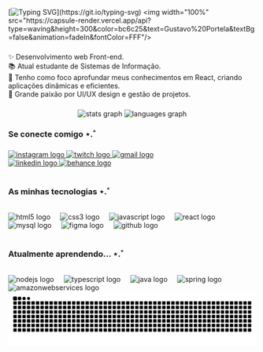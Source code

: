 [![Typing SVG](https://readme-typing-svg.demolab.com?font=montserrat&size=41&pause=1000&color=BC6C25&center=true&random=true&width=1000&height=70&lines=Ol%C3%A1%2C+bem+vindo(a)+ao+meu+perfil.;Sou+um+desenvolvedor+web+Front-end.)](https://git.io/typing-svg)
<img width="100%" src="https://capsule-render.vercel.app/api?type=waving&height=300&color=bc6c25&text=Gustavo%20Portela&textBg=false&animation=fadeIn&fontColor=FFF"/>

###
<p align="left">✨ Desenvolvimento web Front-end.<br>📚 Atual estudante de Sistemas de Informação.<br>🎯 Tenho como foco aprofundar meus conhecimentos em React, criando aplicações dinâmicas e eficientes.<br>💌 Grande paixão por UI/UX design e gestão de projetos.</p>

###
<div align="center">
  <img src="https://github-readme-stats.vercel.app/api?username=portelagu&hide_title=false&hide_rank=false&show_icons=true&include_all_commits=true&count_private=true&disable_animations=false&theme=gruvbox_light&locale=en&hide_border=false" height="160" alt="stats graph"  />
  <img src="https://github-readme-stats.vercel.app/api/top-langs?username=portelagu&locale=en&hide_title=false&layout=compact&card_width=320&langs_count=5&theme=gruvbox_light&hide_border=false" height="160" alt="languages graph"  />
</div>

###

<h3 align="left">Se conecte comigo ⋆.˚</h4>

###

<div align="left">
  <a href="https://www.instagram.com/portelagu/" target="_blank">
    <img src="https://img.shields.io/static/v1?message=Instagram&logo=instagram&label=&color=bc6c25&logoColor=fff&labelColor=&style=for-the-badge" height="35" alt="instagram logo"  />
  </a>
  <a href="https://www.twitch.tv/porteiiagu" target="_blank">
    <img src="https://img.shields.io/static/v1?message=Twitch&logo=twitch&label=&color=bc6c25&logoColor=fff&labelColor=&style=for-the-badge" height="35" alt="twitch logo"  />
  </a>
  <a href="https://mailto:gustavogomesportela@hotmail.com" target="_blank">
    <img src="https://img.shields.io/static/v1?message=Gmail&logo=gmail&label=&color=bc6c25&logoColor=white&labelColor=&style=for-the-badge" height="35" alt="gmail logo"  />
  </a>
</br>
  <a href="https://www.linkedin.com/in/portelagu/" target="_blank">
    <img src="https://img.shields.io/static/v1?message=LinkedIn&logo=linkedin&label=&color=bc6c25&logoColor=white&labelColor=&style=for-the-badge" height="35" alt="linkedin logo"  />
  </a>
  <a href="https://www.behance.net/portelagu/" target="_blank">
    <img src="https://img.shields.io/static/v1?message=Behance&logo=behance&label=&color=bc6c25&logoColor=white&labelColor=&style=for-the-badge" height="35" alt="behance logo"  />
  </a>
</div>


<br clear="both">

<h3 align="left">As minhas tecnologias ⋆.˚</h4>


<br clear="both">

<div align="left">
  <img src="https://cdn.jsdelivr.net/gh/devicons/devicon/icons/html5/html5-plain.svg" height="30" alt="html5 logo"  />
  <img width="12" />
  <img src="https://cdn.jsdelivr.net/gh/devicons/devicon/icons/css3/css3-plain.svg" height="30" alt="css3 logo"  />
  <img width="12" />
  <img src="https://cdn.jsdelivr.net/gh/devicons/devicon/icons/javascript/javascript-original.svg" height="30" alt="javascript logo"  />
  <img width="12" />
  <img src="https://cdn.jsdelivr.net/gh/devicons/devicon/icons/react/react-original.svg" height="30" alt="react logo"  />
  <img width="12" />
  <img src="https://cdn.jsdelivr.net/gh/devicons/devicon/icons/mysql/mysql-original.svg" height="30" alt="mysql logo"  />
  <img width="12" />
  <img src="https://cdn.jsdelivr.net/gh/devicons/devicon/icons/figma/figma-original.svg" height="30" alt="figma logo"  />
  <img width="12" />
  <img src="https://cdn.jsdelivr.net/gh/devicons/devicon/icons/github/github-original.svg" height="30" alt="github logo"  />
</div>


<br clear="both">

<h3 align="left">Atualmente aprendendo... ⋆.˚</h4>


<br clear="both">

<div align="left">
  <img src="https://cdn.jsdelivr.net/gh/devicons/devicon/icons/nodejs/nodejs-original.svg" height="30" alt="nodejs logo"  />
  <img width="12" />
  <img src="https://cdn.jsdelivr.net/gh/devicons/devicon/icons/typescript/typescript-plain.svg" height="30" alt="typescript logo"  />
  <img width="12" />
  <img src="https://cdn.jsdelivr.net/gh/devicons/devicon/icons/java/java-original.svg" height="30" alt="java logo"  />
  <img width="12" />
  <img src="https://cdn.jsdelivr.net/gh/devicons/devicon/icons/spring/spring-original.svg" height="30" alt="spring logo"  />
  <img width="12" />
  <img src="https://cdn.jsdelivr.net/gh/devicons/devicon/icons/amazonwebservices/amazonwebservices-original-wordmark.svg" height="30" alt="amazonwebservices logo"  />
</div>

<picture align="center">
  <source media="(prefers-color-scheme: dark)" srcset="https://raw.githubusercontent.com/portelagu/portelagu/output/github-contribution-grid-snake-dark.svg">
  <source media="(prefers-color-scheme: light)" srcset="https://raw.githubusercontent.com/portelagu/portelagu/output/github-contribution-grid-snake-dark.svg">
  <img align="center" alt="github contribution grid snake animation" src="https://raw.githubusercontent.com/portelagu/portelagu/output/github-contribution-grid-snake.svg">
</picture>

